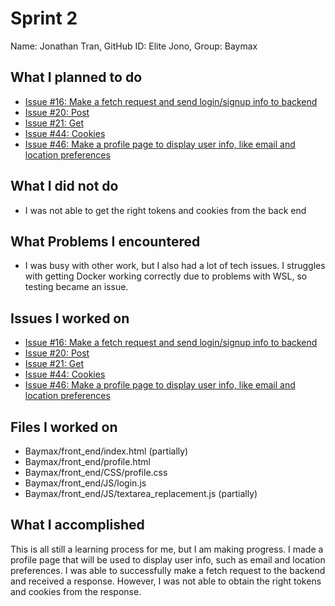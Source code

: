 # Sprint 2

Name: Jonathan Tran, GitHub ID: Elite Jono, Group: Baymax

## What I planned to do

- [Issue #16: Make a fetch request and send login/signup info to backend](https://github.com/MariAuxHer/Baymax/issues/16)
- [Issue #20: Post](https://github.com/MariAuxHer/Baymax/issues/20)
- [Issue #21: Get](https://github.com/MariAuxHer/Baymax/issues/21)
- [Issue #44: Cookies](https://github.com/MariAuxHer/Baymax/issues/44)
- [Issue #46: Make a profile page to display user info, like email and location preferences](https://github.com/MariAuxHer/Baymax/issues/46)

## What I did not do

- I was not able to get the right tokens and cookies from the back end

## What Problems I encountered

- I was busy with other work, but I also had a lot of tech issues. I struggles with getting Docker working correctly
due to problems with WSL, so testing became an issue.

## Issues I worked on

- [Issue #16: Make a fetch request and send login/signup info to backend](https://github.com/MariAuxHer/Baymax/issues/16)
- [Issue #20: Post](https://github.com/MariAuxHer/Baymax/issues/20)
- [Issue #21: Get](https://github.com/MariAuxHer/Baymax/issues/21)
- [Issue #44: Cookies](https://github.com/MariAuxHer/Baymax/issues/44)
- [Issue #46: Make a profile page to display user info, like email and location preferences](https://github.com/MariAuxHer/Baymax/issues/46)

## Files I worked on

- Baymax/front_end/index.html (partially)
- Baymax/front_end/profile.html
- Baymax/front_end/CSS/profile.css
- Baymax/front_end/JS/login.js
- Baymax/front_end/JS/textarea_replacement.js (partially)

## What I accomplished

This is all still a learning process for me, but I am making progress. I made a profile page that will be used to display user
info, such as email and location preferences. I was able to successfully make a fetch request to the backend and received a response.
However, I was not able to obtain the right tokens and cookies from the response.
